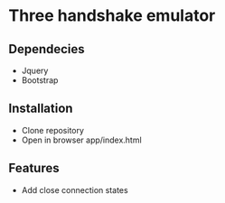 # Three handshake emulator #

## Dependecies ##

- Jquery
- Bootstrap

## Installation

- Clone repository
- Open in browser app/index.html

## Features

- Add close connection states